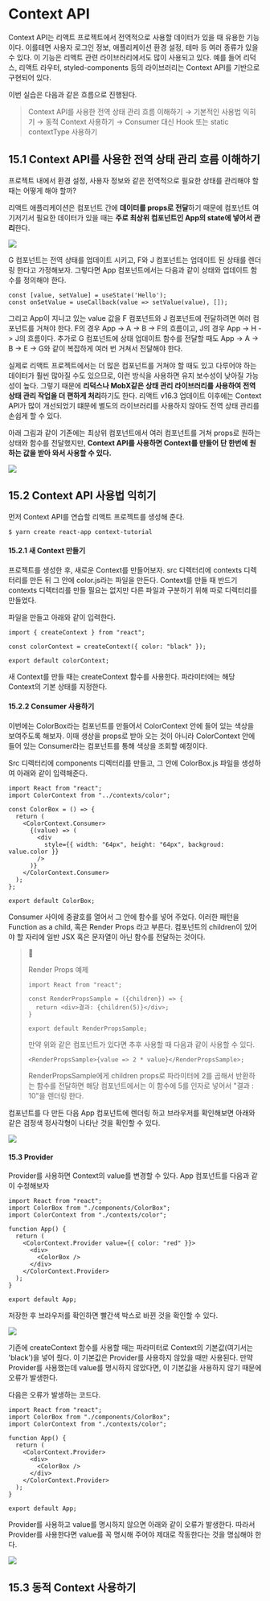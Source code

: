 # Context API

Context API는 리액트 프로젝트에서 전역적으로 사용할 데이터가 있을 때 유용한 기능이다. 이를테면 사용자 로그인 정보, 애플리케이션 환경 설정, 테마 등 여러 종류가 있을 수 있다. 이 기능은 리액트 관련 라이브러리에서도 많이 사용되고 있다. 예를 들어 리덕스, 리액트 라우터, styled-components 등의 라이브러리는 Context API를 기반으로 구현되어 있다.

이번 실습은 다음과 같은 흐름으로 진행된다.

> Context API를 사용한 전역 상태 관리 흐름 이해하기 → 기본적인 사용법 익히기 → 동적 Context 사용하기 → Consumer 대신 Hook 또는 static contextType 사용하기

## 15.1 Context API를 사용한 전역 상태 관리 흐름 이해하기

프로젝트 내에서 환경 설정, 사용자 정보와 같은 전역적으로 필요한 상태를 관리해야 할 때는 어떻게 해야 할까?

리액트 애플리케이션은 컴포넌트 간에 **데이터를 props로 전달**하기 때문에 컴포넌트 여기저기서 필요한 데이터가 있을 때는 **주로 최상위 컴포넌트인 App의 state에 넣어서 관리**한다. 

![](https://thebook.io/img/080203/392_2.jpg)

G 컴포넌트는 전역 상태를 업데이트 시키고, F와 J 컴포넌트는 업데이트 된 상태를 렌더링 한다고 가정해보자. 그렇다면 App 컴포넌트에서는 다음과 같이 상태와 업데이트 함수를 정의해야 한다.

```react
const [value, setValue] = useState('Hello');
const onSetValue = useCallback(value => setValue(value), []);
```

그리고 App이 지니고 있는 value 값을 F 컴포넌트와 J 컴포넌트에 전달하려면 여러 컴포넌트를 거쳐야 한다. F의 경우 App -> A -> B -> F의 흐름이고, J의 경우 App -> H -> J의 흐름이다. 추가로 G 컴포넌트에 상태 업데이트 함수를 전달할 때도 App -> A -> B -> E -> G와 같이 복잡하게 여러 번 거쳐서 전달해야 한다.

실제로 리액트 프로젝트에서는 더 많은 컴포넌트를 거쳐야 할 때도 있고 다루어야 하는 데이터가 훨씬 많아질 수도 있으므로, 이런 방식을 사용하면 유지 보수성이 낮아질 가능성이 높다. 그렇기 때문에 **리덕스나 MobX같은 상태 관리 라이브러리를 사용하여 전역 상태 관리 작업을 더 편하게 처리**하기도 한다. 리액트 v16.3 업데이트 이후에는 Context API가 많이 개선되었기 떄문에 별도의 라이브러리를 사용하지 않아도 전역 상태 관리를 손쉽게 할 수 있다.

아래 그림과 같이 기존에는 최상위 컴포넌트에서 여러 컴포넌트를 거쳐 props로 원하는 상태와 함수를 전달했지만, **Context API를 사용하면 Context를 만들어 단 한번에 원하는 값을 받아 와서 사용할 수 있다.**

![](https://media.vlpt.us/images/choidy180/post/0ec72aab-06a7-4ff8-9f05-a414a70a9cb6/image.png)

## 15.2 Context API 사용법 익히기

먼저 Context API를 연습할 리액트 프로젝트를 생성해 준다.

`$ yarn create react-app context-tutorial`

#### 15.2.1 새 Context 만들기

프로젝트를 생성한 후, 새로운 Context를 만들어보자. src 디렉터리에 contexts 디렉터리를 만든 뒤 그 안에 color.js라는 파일을 만든다. Context를 만들 때 반드기 contexts 디렉터리를 만들 필요는 없지만 다른 파일과 구분하기 위해 따로 디렉터리를 만들었다.

파일을 만들고 아래와 같이 입력한다.

```react
import { createContext } from "react";

const colorContext = createContext({ color: "black" });

export default colorContext;
```

새 Context를 만들 때는 createContext 함수를 사용한다. 파라미터에는 해당 Context의 기본 상태를 지정한다.

#### 15.2.2 Consumer 사용하기

이번에는 ColorBox라는 컴포넌트를 만들어서 ColorContext 안에 들어 있는 색상을 보여주도록 해보자. 이때 생상을 props로 받아 오는 것이 아니라 ColorContext 안에 들어 있는 Consumer라는 컴포넌트를 통해 색상을 조회할 예정이다.

Src 디렉터리에 components 디렉터리를 만들고, 그 안에 ColorBox.js 파일을 생성하여 아래와 같이 입력해준다.

```react
import React from "react";
import ColorContext from "../contexts/color";

const ColorBox = () => {
  return (
    <ColorContext.Consumer>
      {(value) => (
        <div
          style={{ width: "64px", height: "64px", backgroud: value.color }}
        />
      )}
    </ColorContext.Consumer>
  );
};

export default ColorBox;
```

Consumer 사이에 중괄호를 열어서 그 안에 함수를 넣어 주었다. 이러한 패턴을 Function as a child, 혹은 Render Props 라고 부른다. 컴포넌트의 children이 있어야 할 자리에 일반 JSX 혹은 문자열이 아닌 함수를 전달하는 것이다.

> 💬
>
> Render Props 예제
>
> ```react
> import React from "react";
> 
> const RenderPropsSample = ({children}) => {
>   return <div>결과: {children(5)}</div>;
> }
> 
> export default RenderPropsSample;
> ```
>
> 만약 위와 같은 컴포넌트가 있다면 추후 사용할 때 다음과 같이 사용할 수 있다.
>
> ```react
> <RenderPropsSample>{value => 2 * value}</RenderPropsSample>;
> ```
>
> RenderPropsSample에게 children props로 파라미터에 2를 곱해서 반환하는 함수를 전달하면 해당 컴포넌트에서는 이 함수에 5를 인자로 넣어서 "결과 : 10"을 렌더링 한다.

컴포넌트를 다 만든 다음 App 컴포넌트에 렌더링 하고 브라우저를 확인해보면 아래와 같은 검정색 정사각형이 나타난 것을 확인할 수 있다.

<img src="./images/15_01.png" />

#### 15.3 Provider

Provider를 사용하면 Context의 value를 변경할 수 있다. App 컴포넌트를 다음과 같이 수정해보자

```react
import React from "react";
import ColorBox from "./components/ColorBox";
import ColorContext from "./contexts/color";

function App() {
  return (
    <ColorContext.Provider value={{ color: "red" }}>
      <div>
        <ColorBox />
      </div>
    </ColorContext.Provider>
  );
}

export default App;
```

저장한 후 브라우저를 확인하면 빨간색 박스로 바뀐 것을 확인할 수 있다.

<img src="./images/15_02.png" />

기존에 createContext 함수를 사용할 때는 파라미터로 Context의 기본값(여기서는 'black')을 넣어 줬다. 이 기본값은 Provider를 사용하지 않았을 때만 사용된다. 만약 Provider를 사용했는데 value를 명시하지 않았다면, 이 기본값을 사용하지 않기 때문에 오류가 발생한다. 

다음은 오류가 발생하는 코드다.

```react
import React from "react";
import ColorBox from "./components/ColorBox";
import ColorContext from "./contexts/color";

function App() {
  return (
    <ColorContext.Provider>
      <div>
        <ColorBox />
      </div>
    </ColorContext.Provider>
  );
}

export default App;
```

Provider를 사용하고 value를 명시하지 않으면 아래와 같이 오류가 발생한다. 따라서 Provider를 사용한다면 value를 꼭 명시해 주어야 제대로 작동한다는 것을 명심해야 한다.

<img src="./images/15_03.png" />

## 15.3 동적 Context 사용하기

